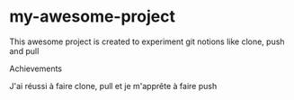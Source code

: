 # my-awesome-project
This awesome project is created to experiment git notions like clone, push and pull

Achievements

J'ai réussi à faire clone, pull et je m'apprête à faire push
